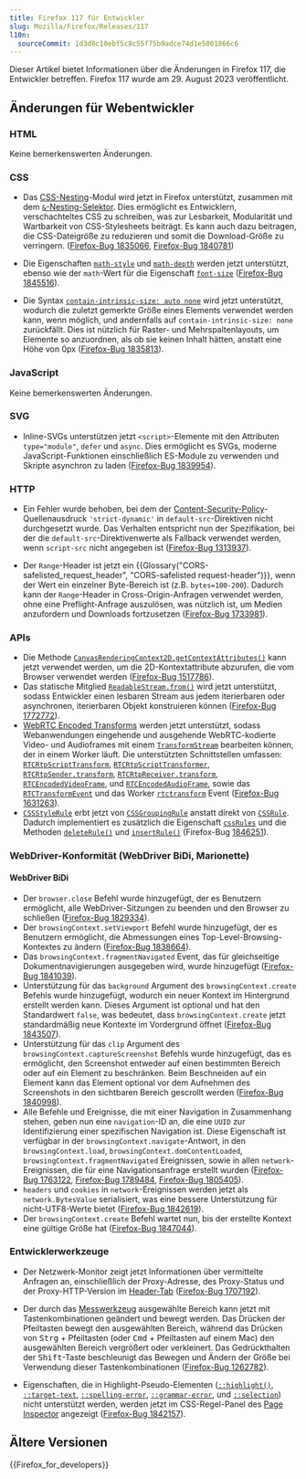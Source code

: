 ```yaml
---
title: Firefox 117 für Entwickler
slug: Mozilla/Firefox/Releases/117
l10n:
  sourceCommit: 1d3d0c10ebf5c8c55f75b9adce74d1e5001866c6
---
```


Dieser Artikel bietet Informationen über die Änderungen in Firefox 117, die Entwickler betreffen. Firefox 117 wurde am 29. August 2023 veröffentlicht.

## Änderungen für Webentwickler

### HTML

Keine bemerkenswerten Änderungen.

### CSS

- Das [CSS-Nesting](/de/docs/Web/CSS/CSS_nesting)-Modul wird jetzt in Firefox unterstützt, zusammen mit dem [`&`-Nesting-Selektor](/de/docs/Web/CSS/Nesting_selector). Dies ermöglicht es Entwicklern, verschachteltes CSS zu schreiben, was zur Lesbarkeit, Modularität und Wartbarkeit von CSS-Stylesheets beiträgt. Es kann auch dazu beitragen, die CSS-Dateigröße zu reduzieren und somit die Download-Größe zu verringern. ([Firefox-Bug 1835066](https://bugzil.la/1835066), [Firefox-Bug 1840781](https://bugzil.la/1840781))

- Die Eigenschaften [`math-style`](/de/docs/Web/CSS/math-style) und [`math-depth`](/de/docs/Web/CSS/math-depth) werden jetzt unterstützt, ebenso wie der `math`-Wert für die Eigenschaft [`font-size`](/de/docs/Web/CSS/font-size#values) ([Firefox-Bug 1845516](https://bugzil.la/1845516)).

- Die Syntax [`contain-intrinsic-size: auto none`](/de/docs/Web/CSS/contain-intrinsic-size) wird jetzt unterstützt, wodurch die zuletzt gemerkte Größe eines Elements verwendet werden kann, wenn möglich, und andernfalls auf `contain-intrinsic-size: none` zurückfällt.
  Dies ist nützlich für Raster- und Mehrspaltenlayouts, um Elemente so anzuordnen, als ob sie keinen Inhalt hätten, anstatt eine Höhe von 0px ([Firefox-Bug 1835813](https://bugzil.la/1835813)).

### JavaScript

Keine bemerkenswerten Änderungen.

### SVG

- Inline-SVGs unterstützen jetzt `<script>`-Elemente mit den Attributen `type="module"`, `defer` und `async`.
  Dies ermöglicht es SVGs, moderne JavaScript-Funktionen einschließlich ES-Module zu verwenden und Skripte asynchron zu laden ([Firefox-Bug 1839954](https://bugzil.la/1839954)).

### HTTP

- Ein Fehler wurde behoben, bei dem der [Content-Security-Policy](/de/docs/Web/HTTP/Guides/CSP)-Quellenausdruck `'strict-dynamic'` in `default-src`-Direktiven nicht durchgesetzt wurde.
  Das Verhalten entspricht nun der Spezifikation, bei der die `default-src`-Direktivenwerte als Fallback verwendet werden, wenn `script-src` nicht angegeben ist ([Firefox-Bug 1313937](https://bugzil.la/1313937)).

- Der `Range`-Header ist jetzt ein {{Glossary("CORS-safelisted_request_header", "CORS-safelisted request-header")}}, wenn der Wert ein einzelner Byte-Bereich ist (z.B. `bytes=100-200`).
  Dadurch kann der `Range`-Header in Cross-Origin-Anfragen verwendet werden, ohne eine Preflight-Anfrage auszulösen, was nützlich ist, um Medien anzufordern und Downloads fortzusetzen ([Firefox-Bug 1733981](https://bugzil.la/1733981)).

### APIs

- Die Methode [`CanvasRenderingContext2D.getContextAttributes()`](/de/docs/Web/API/CanvasRenderingContext2D/getContextAttributes) kann jetzt verwendet werden, um die 2D-Kontextattribute abzurufen, die vom Browser verwendet werden ([Firefox-Bug 1517786](https://bugzil.la/1517786)).
- Das statische Mitglied [`ReadableStream.from()`](/de/docs/Web/API/ReadableStream/from_static) wird jetzt unterstützt, sodass Entwickler einen lesbaren Stream aus jedem iterierbaren oder asynchronen, iterierbaren Objekt konstruieren können ([Firefox-Bug 1772772](https://bugzil.la/1772772)).
- [WebRTC Encoded Transforms](/de/docs/Web/API/WebRTC_API/Using_Encoded_Transforms) werden jetzt unterstützt, sodass Webanwendungen eingehende und ausgehende WebRTC-kodierte Video- und Audioframes mit einem [`TransformStream`](/de/docs/Web/API/TransformStream) bearbeiten können, der in einem Worker läuft.
  Die unterstützten Schnittstellen umfassen: [`RTCRtpScriptTransform`](/de/docs/Web/API/RTCRtpScriptTransform), [`RTCRtpScriptTransformer`](/de/docs/Web/API/RTCRtpScriptTransformer), [`RTCRtpSender.transform`](/de/docs/Web/API/RTCRtpSender/transform), [`RTCRtpReceiver.transform`](/de/docs/Web/API/RTCRtpReceiver/transform), [`RTCEncodedVideoFrame`](/de/docs/Web/API/RTCEncodedVideoFrame), und [`RTCEncodedAudioFrame`](/de/docs/Web/API/RTCEncodedAudioFrame), sowie das [`RTCTransformEvent`](/de/docs/Web/API/RTCTransformEvent) und das Worker [`rtctransform`](/de/docs/Web/API/DedicatedWorkerGlobalScope/rtctransform_event) Event ([Firefox-Bug 1631263](https://bugzil.la/1631263)).
- [`CSSStyleRule`](/de/docs/Web/API/CSSStyleRule) erbt jetzt von [`CSSGroupingRule`](/de/docs/Web/API/CSSGroupingRule) anstatt direkt von [`CSSRule`](/de/docs/Web/API/CSSRule). Dadurch implementiert es zusätzlich die Eigenschaft [`cssRules`](/de/docs/Web/API/CSSGroupingRule/cssRules) und die Methoden [`deleteRule()`](/de/docs/Web/API/CSSGroupingRule/cssRules) und [`insertRule()`](/de/docs/Web/API/CSSGroupingRule/insertRule) (Firefox-Bug [1846251](https://bugzil.la/1846251)).

### WebDriver-Konformität (WebDriver BiDi, Marionette)

#### WebDriver BiDi

- Der `browser.close` Befehl wurde hinzugefügt, der es Benutzern ermöglicht, alle WebDriver-Sitzungen zu beenden und den Browser zu schließen ([Firefox-Bug 1829334](https://bugzil.la/1829334)).
- Der `browsingContext.setViewport` Befehl wurde hinzugefügt, der es Benutzern ermöglicht, die Abmessungen eines Top-Level-Browsing-Kontextes zu ändern ([Firefox-Bug 1838664](https://bugzil.la/1838664)).
- Das `browsingContext.fragmentNavigated` Event, das für gleichseitige Dokumentnavigierungen ausgegeben wird, wurde hinzugefügt ([Firefox-Bug 1841039](https://bugzil.la/1841039)).
- Unterstützung für das `background` Argument des `browsingContext.create` Befehls wurde hinzugefügt, wodurch ein neuer Kontext im Hintergrund erstellt werden kann. Dieses Argument ist optional und hat den Standardwert `false`, was bedeutet, dass `browsingContext.create` jetzt standardmäßig neue Kontexte im Vordergrund öffnet ([Firefox-Bug 1843507](https://bugzil.la/1843507)).
- Unterstützung für das `clip` Argument des `browsingContext.captureScreenshot` Befehls wurde hinzugefügt, das es ermöglicht, den Screenshot entweder auf einen bestimmten Bereich oder auf ein Element zu beschränken. Beim Beschneiden auf ein Element kann das Element optional vor dem Aufnehmen des Screenshots in den sichtbaren Bereich gescrollt werden ([Firefox-Bug 1840998](https://bugzil.la/1840998)).
- Alle Befehle und Ereignisse, die mit einer Navigation in Zusammenhang stehen, geben nun eine `navigation`-ID an, die eine `UUID` zur Identifizierung einer spezifischen Navigation ist. Diese Eigenschaft ist verfügbar in der `browsingContext.navigate`-Antwort, in den `browsingContext.load`, `browsingContext.domContentLoaded`, `browsingContext.fragmentNavigated` Ereignissen, sowie in allen `network`-Ereignissen, die für eine Navigationsanfrage erstellt wurden ([Firefox-Bug 1763122](https://bugzil.la/1763122), [Firefox-Bug 1789484](https://bugzil.la/1789484), [Firefox-Bug 1805405](https://bugzil.la/1805405)).
- `headers` und `cookies` in `network`-Ereignissen werden jetzt als `network.BytesValue` serialisiert, was eine bessere Unterstützung für nicht-UTF8-Werte bietet ([Firefox-Bug 1842619](https://bugzil.la/1842619)).
- Der `browsingContext.create` Befehl wartet nun, bis der erstellte Kontext eine gültige Größe hat ([Firefox-Bug 1847044](https://bugzil.la/1847044)).

### Entwicklerwerkzeuge

- Der Netzwerk-Monitor zeigt jetzt Informationen über vermittelte Anfragen an, einschließlich der Proxy-Adresse, des Proxy-Status und der Proxy-HTTP-Version im [Header-Tab](https://firefox-source-docs.mozilla.org/devtools-user/network_monitor/request_details/index.html) ([Firefox-Bug 1707192](https://bugzil.la/1707192)).

- Der durch das [Messwerkzeug](https://firefox-source-docs.mozilla.org/devtools-user/measure_a_portion_of_the_page/index.html) ausgewählte Bereich kann jetzt mit Tastenkombinationen geändert und bewegt werden.
  Das Drücken der Pfeiltasten bewegt den ausgewählten Bereich, während das Drücken von <kbd>Strg</kbd> + Pfeiltasten (oder <kbd>Cmd</kbd> + Pfeiltasten auf einem Mac) den ausgewählten Bereich vergrößert oder verkleinert.
  Das Gedrückthalten der <kbd>Shift</kbd>-Taste beschleunigt das Bewegen und Ändern der Größe bei Verwendung dieser Tastenkombinationen ([Firefox-Bug 1262782](https://bugzil.la/1262782)).

- Eigenschaften, die in Highlight-Pseudo-Elementen ([`::highlight()`](/de/docs/Web/CSS/::highlight), [`::target-text`](/de/docs/Web/CSS/::target-text), [`::spelling-error`](/de/docs/Web/CSS/::spelling-error), [`::grammar-error`](/de/docs/Web/CSS/::grammar-error), und [`::selection`](/de/docs/Web/CSS/::selection)) nicht unterstützt werden, werden jetzt im CSS-Regel-Panel des [Page Inspector](https://firefox-source-docs.mozilla.org/devtools-user/#page-inspector) angezeigt ([Firefox-Bug 1842157](https://bugzil.la/1842157)).

## Ältere Versionen

{{Firefox_for_developers}}
